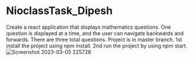 # NioclassTask_Dipesh
Create a react application that displays mathematics questions. One question is displayed at a time, and the user can navigate backwards and forwards. There are three total questions.
Project is in master branch.
1st install the project using npm install.
2nd run the project by using npm start.
![Screenshot 2023-03-05 225726](https://user-images.githubusercontent.com/92170743/222976115-7a85f71f-6a40-46a4-a8c8-b28ffb32e211.png)
